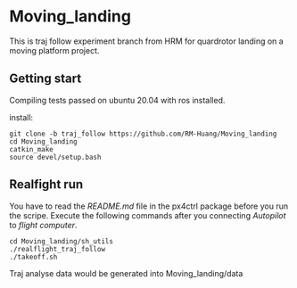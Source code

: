 # Moving_landing
This is traj follow experiment branch from HRM for quardrotor landing on a moving platform project.

## Getting start
Compiling tests passed on ubuntu 20.04 with ros installed. 

install:
```
git clone -b traj_follow https://github.com/RM-Huang/Moving_landing
cd Moving_landing
catkin_make
source devel/setup.bash
```

## Realfight run
You have to read the _README.md_ file in the px4ctrl package before you run the scripe.
Execute the following commands after you connecting _Autopilot_ to _flight computer_. 
```
cd Moving_landing/sh_utils
./realflight_traj_follow
./takeoff.sh
```

Traj analyse data would be generated into Moving_landing/data